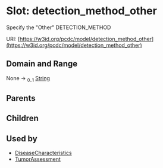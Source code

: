 
# Slot: detection_method_other


Specify the "Other" DETECTION_METHOD

URI: [https://w3id.org/pcdc/model/detection_method_other](https://w3id.org/pcdc/model/detection_method_other)


## Domain and Range

None &#8594;  <sub>0..1</sub> [String](types/String.md)

## Parents


## Children


## Used by

 * [DiseaseCharacteristics](DiseaseCharacteristics.md)
 * [TumorAssessment](TumorAssessment.md)

